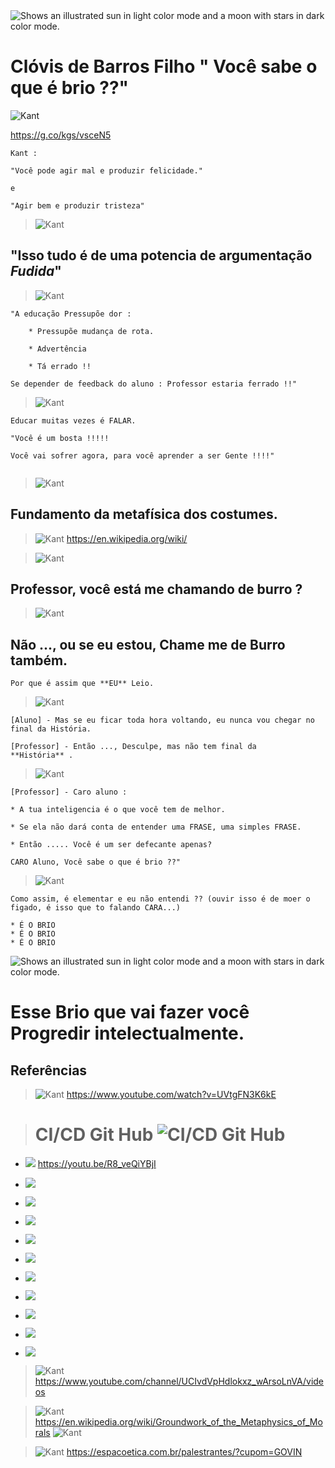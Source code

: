 
<head>
  <meta charset="utf-8">
  <meta name="Description" CONTENT="Clóvis de Barros Filho Você sabe o que é brio ??">
  <title>Clóvis de Barros Filho " Você sabe o que é brio ??"</title>
  <meta name="robots" content="all">
</head>


<picture>
  <source media="(prefers-color-scheme: dark)" srcset="https://s.dicio.com.br/brio.png">
  <source media="(prefers-color-scheme: light)" srcset="https://s.dicio.com.br/brio.png">
  <img alt="Shows an illustrated sun in light color mode and a moon with stars in dark color mode." src="https://s.dicio.com.br/brio.png">
</picture>

# Clóvis de Barros Filho " Você sabe o que é brio ??"

![Kant](./imgs/Prof_Clovis_Filho-VC-TEM-BRIU-KANT.jpeg)

https://g.co/kgs/vsceN5


```
Kant :

"Você pode agir mal e produzir felicidade."

e

"Agir bem e produzir tristeza"

```

> ![Kant](./imgs/Prof_Clovis_Filho-VC-TEM-BRIU-1.jpeg)
##  "Isso tudo é de uma potencia de argumentação **_Fudida_**"

> ![Kant](./imgs/Prof_Clovis_Filho-VC-TEM-BRIU-1.jpeg)
```
"A educação Pressupõe dor :

    * Pressupõe mudança de rota.

    * Advertência 

    * Tá errado !!

Se depender de feedback do aluno : Professor estaria ferrado !!"

```

> ![Kant](./imgs/Prof_Clovis_Filho-VC-TEM-BRIU-3.jpeg)
```
Educar muitas vezes é FALAR.

"Você é um bosta !!!!!

Você vai sofrer agora, para você aprender a ser Gente !!!!"


```

> ![Kant](./imgs/Prof_Clovis_Filho-VC-TEM-BRIU-BOOK-1.jpeg)
## Fundamento da metafísica dos costumes.

> ![Kant](./imgs/Prof_Clovis_Filho-VC-TEM-BRIU-BOOK.jpeg)
https://en.wikipedia.org/wiki/


> ![Kant](./imgs/Prof_Clovis_Filho-VC-TEM-BRIU-4.jpeg)
## Professor, você está me chamando de burro ?


> ![Kant](./imgs/Prof_Clovis_Filho-VC-TEM-BRIU-5.jpeg)
## Não ...,  ou se eu estou, Chame **me** de **Burro também**.

```
Por que é assim que **EU** Leio.
```

> ![Kant](./imgs/Prof_Clovis_Filho-VC-TEM-BRIU-6.jpeg)

```
[Aluno] - Mas se eu ficar toda hora voltando, eu nunca vou chegar no final da História.

[Professor] - Então ..., Desculpe, mas não tem final da 
**História** .
```

> ![Kant](./imgs/Prof_Clovis_Filho-VC-TEM-BRIU-7.jpeg)

```
[Professor] - Caro aluno :

* A tua inteligencia é o que você tem de melhor.

* Se ela não dará conta de entender uma FRASE, uma simples FRASE.

* Então ..... Você é um ser defecante apenas?

CARO Aluno, Você sabe o que é brio ??"

```

> ![Kant](./imgs/Prof_Clovis_Filho-VC-TEM-BRIU-8.jpeg)

```
Como assim, é elementar e eu não entendi ?? (ouvir isso é de moer o figado, é isso que to falando CARA...)

* É O BRIO
* É O BRIO
* É O BRIO
```

<picture>
  <source media="(prefers-color-scheme: dark)" srcset="https://s.dicio.com.br/brio.png">
  <source media="(prefers-color-scheme: light)" srcset="https://s.dicio.com.br/brio.png">
  <img alt="Shows an illustrated sun in light color mode and a moon with stars in dark color mode." src="https://s.dicio.com.br/brio.png">
</picture>

# Esse Brio que vai fazer você Progredir intelectualmente.

## Referências

> ![Kant](./imgs/Prof_Clovis_Filho-VC-TEM-BRIU-YOU-TUBE.jpeg)
https://www.youtube.com/watch?v=UVtgFN3K6kE

> # CI/CD Git Hub ![CI/CD Git Hub](./imgs/CI-CD-PIPELINE-GITHUB.jpeg)
  
* ![](./imgs/CI-CD-PIPELINE-GITHUB-1.jpeg)
https://youtu.be/R8_veQiYBjI

* ![](./imgs/CI-CD-PIPELINE-GITHUB-2.jpeg)

* ![](./imgs/CI-CD-PIPELINE-GITHUB-3.jpeg)

* ![](./imgs/CI-CD-PIPELINE-GITHUB-4.jpeg)

* ![](./imgs/CI-CD-PIPELINE-GITHUB-5.jpeg)

* ![](./imgs/CI-CD-PIPELINE-GITHUB-6.jpeg)

* ![](./imgs/CI-CD-PIPELINE-GITHUB-7.jpeg)

* ![](./imgs/CI-CD-PIPELINE-GITHUB-8.jpeg)

* ![](./imgs/CI-CD-PIPELINE-GITHUB-9.jpeg)

* ![](./imgs/CI-CD-PIPELINE-GITHUB-10.jpeg)

* ![](./imgs/CI-CD-PIPELINE-GITHUB-11.jpeg)

> ![Kant](./imgs/Prof_Clovis_Filho-VC-TEM-BRIU-MK-1.jpeg)
https://www.youtube.com/channel/UCIvdVpHdlokxz_wArsoLnVA/videos

> ![Kant](./imgs/Prof_Clovis_Filho-VC-TEM-BRIU-BOOK.jpeg)
https://en.wikipedia.org/wiki/Groundwork_of_the_Metaphysics_of_Morals
![Kant](./imgs/Prof_Clovis_Filho-VC-TEM-BRIU-BOOK-D.jpeg)

> ![Kant](./imgs/Prof_Clovis_Filho-VC-TEM-BRIU-MK.jpeg)
https://espacoetica.com.br/palestrantes/?cupom=GOVIN






